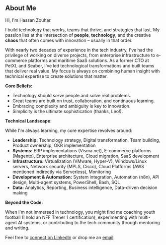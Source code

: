 ## About Me

Hi, I'm Hassan Zouhar.

I build technology that works, teams that thrive, and strategies that last. My passion lies at the intersection of **people**, **technology**, and the creative **chaos** that often comes with innovation – usually in that order.

With nearly two decades of experience in the tech industry, I've had the privilege of working on diverse projects, from enterprise infrastructure to e-commerce platforms and maritime SaaS solutions. As a former CTO at PetXL and Seaber, I've led technological transformations and built teams that deliver real value. My focus is always on combining human insight with technical expertise to create solutions that matter.

**Core Beliefs:**

*   Technology should *serve* people and solve real problems.
*   Great teams are built on trust, collaboration, and continuous learning.
*   Embracing complexity and ambiguity is key to innovation.
*   Simplicity is the ultimate sophistication (thanks, Leo!).

**Technical Landscape:**

While I'm always learning, my core expertise revolves around:

*   **Leadership:** Technology strategy, Digital transformation, Team building, Product ownership, OKR implementation
*   **Systems:** ERP implementations (Visma.net), E-commerce platforms (Magento), Enterprise architecture, Cloud migration, SaaS development
*   **Infrastructure:** Virtualization (VMware, Hyper-V), Windows/Linux servers, Network security (MPLS, Cisco), Cloud Platforms (AWS mentioned indirectly via Serverless), Monitoring
*   **Development & Automation:** System integration, Automation (n8n), API design, Multi-agent systems, PowerShell, Bash, SQL
*   **Data:** Analytics, Reporting, Business intelligence, Data-driven decision making

**Beyond the Code:**

When I'm not immersed in technology, you might find me coaching youth football (I hold an NFF Trener 1 certification), experimenting with multi-agent AI systems, or contributing to the tech community through mentoring and writing.

Feel free to [connect on LinkedIn](https://www.linkedin.com/in/hassanzouhar/) or drop me an [email](mailto:hassan.zouhar@proton.me).